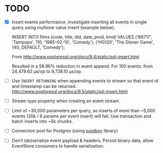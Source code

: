 # TODO

-[x] Insert events performance, investigate inserting all events in single query using multirow value insert (example below).

	INSERT INTO films (code, title, did, date_prod, kind) VALUES
    ('B6717', 'Tampopo', 110, '1985-02-10', 'Comedy'),
    ('HG120', 'The Dinner Game', 140, DEFAULT, 'Comedy');

    From http://www.postgresql.org/docs/9.4/static/sql-insert.html

    Resulted in a 58.96% reduction in event append. For 100 events: from 24,479.62 µs/op to 9,738.10 µs/op.

-[ ] Use `INSERT RETURNING` when appending events to stream so that event id and timestamp can be returned.
     http://www.postgresql.org/docs/9.5/static/sql-insert.html

-[ ] Stream type property when creating an event stream.

-[ ] Limit of ~30,000 parameters per query, so inserts of more than ~5,000 events (30k / 6 params per event insert) will fail.
     Use transaction and batch inserts into ~5k chunks.

-[ ] Connection pool for Postgrex (using [poolboy](https://github.com/devinus/poolboy) library)

-[ ] Don't (de)serialize event payload & headers. Persist binary data, allow EventStore consumers to handle serialization.
